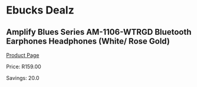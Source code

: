 
# Ebucks Dealz
## Amplify Blues Series AM-1106-WTRGD Bluetooth Earphones Headphones (White/ Rose Gold)
[Product Page](https://www.ebucks.com/web/shop/productSelected.do?prodId=1161789783&catId=714947548)

Price: R159.00

Savings: 20.0


	